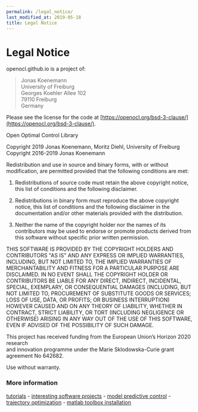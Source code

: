 ```yaml
---
permalink: /legal_notice/
last_modified_at: 2019-05-18
title: Legal Notice
---
```


# Legal Notice

openocl.github.io is a project of:

> Jonas Koenemann    
> University of Freiburg  
> Georges Koehler Allee 102  
> 79110 Freiburg    
> Germany

Please see the license for the code at [https://openocl.org/bsd-3-clause/](https://openocl.org/bsd-3-clause/).

Open Optimal Control Library

Copyright 2019 Jonas Koenemann, Moritz Diehl, University of Freiburg  
Copyright 2016-2019 Jonas Koenemann

Redistribution and use in source and binary forms, with or without modification,
are permitted provided that the following conditions are met:

1. Redistributions of source code must retain the above copyright notice,
this list of conditions and the following disclaimer.

2. Redistributions in binary form must reproduce the above copyright notice,
this list of conditions and the following disclaimer in the documentation
and/or other materials provided with the distribution.

3. Neither the name of the copyright holder nor the names of its contributors
may be used to endorse or promote products derived from this software without
specific prior written permission.

THIS SOFTWARE IS PROVIDED BY THE COPYRIGHT HOLDERS AND CONTRIBUTORS "AS IS"
AND ANY EXPRESS OR IMPLIED WARRANTIES, INCLUDING, BUT NOT LIMITED TO, THE
IMPLIED WARRANTIES OF MERCHANTABILITY AND FITNESS FOR A PARTICULAR PURPOSE
ARE DISCLAIMED. IN NO EVENT SHALL THE COPYRIGHT HOLDER OR CONTRIBUTORS BE
LIABLE FOR ANY DIRECT, INDIRECT, INCIDENTAL, SPECIAL, EXEMPLARY, OR
CONSEQUENTIAL DAMAGES (INCLUDING, BUT NOT LIMITED TO, PROCUREMENT OF SUBSTITUTE
GOODS OR SERVICES; LOSS OF USE, DATA, OR PROFITS; OR BUSINESS INTERRUPTION)
HOWEVER CAUSED AND ON ANY THEORY OF LIABILITY, WHETHER IN CONTRACT, STRICT
LIABILITY, OR TORT (INCLUDING NEGLIGENCE OR OTHERWISE) ARISING IN ANY WAY OUT
OF THE USE OF THIS SOFTWARE, EVEN IF ADVISED OF THE POSSIBILITY OF SUCH DAMAGE.

This project has received funding from the European Union’s Horizon 2020 research   
and innovation programme under the Marie Sklodowska-Curie grant agreement No 642682.

Use without warranty. 

### More information

[tutorials](/tutorials/) - [interesting software projects](/other-software-projects/) - [model predictive control](/model-predictive-control/) - [trajectory optimization](/trajectory-optimization/) - [matlab toolbox installation](/matlab-toolbox-installation/)
